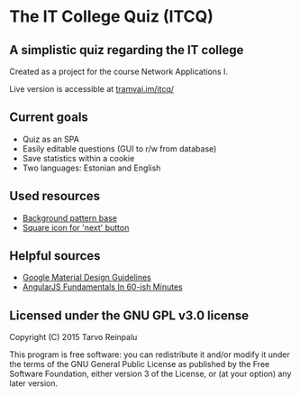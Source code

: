 # The IT College Quiz (ITCQ) #
## A simplistic quiz regarding the IT college ##

Created as a project for the course Network Applications I.

Live version is accessible at [tramvai.im/itcq/](http://tramvai.im/itcq/)


## Current goals ##
* Quiz as an SPA
* Easily editable questions (GUI to r/w from database)
* Save statistics within a cookie
* Two languages: Estonian and English

## Used resources ##
* [Background pattern base](http://esindus.itcollege.ee/)
* [Square icon for 'next' button](https://www.iconfinder.com/icons/243661/arrow_forward_right_square_icon#size=64)

## Helpful sources ##
* [Google Material Design Guidelines](http://www.google.com/design/spec/material-design/introduction.html)
* [AngularJS Fundamentals In 60-ish Minutes](https://www.youtube.com/watch?v=i9MHigUZKEM)

## Licensed under the GNU GPL v3.0 license ##
Copyright (C) 2015 Tarvo Reinpalu

This program is free software: you can redistribute it and/or modify
it under the terms of the GNU General Public License as published by
the Free Software Foundation, either version 3 of the License, or
(at your option) any later version.